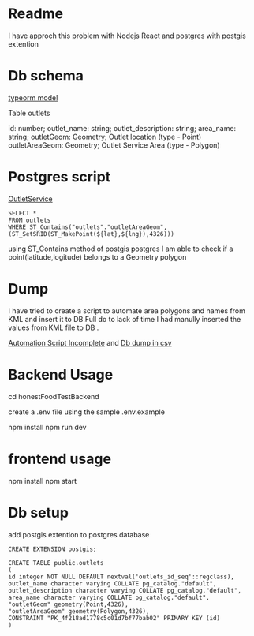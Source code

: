 # Readme

I have approch this problem with Nodejs React and postgres with postgis extention

# Db schema


[typeorm model](honestFoodTestBackend/src/api/models/Outlet/Outlet.ts)

Table outlets

id: number;
outlet_name: string;
outlet_description: string;
area_name: string;
outletGeom: Geometry; Outlet location (type - Point)
outletAreaGeom: Geometry; Outlet Service Area (type - Polygon)

# Postgres script

[OutletService](honestFoodTestBackend/src/api/services/Outlet/OutletService.ts)


```
SELECT *
FROM outlets
WHERE ST_Contains("outlets"."outletAreaGeom",(ST_SetSRID(ST_MakePoint(${lat},${lng}),4326)))

```

using ST_Contains method of postgis postgres I am able to check if a point(latitude,logitude) belongs to a Geometry polygon

# Dump

I have tried to create a script to automate area polygons and names from KML and insert it to DB.Full do to lack of time I had manully inserted the values from KML file to DB .

[Automation Script Incomplete](honestFoodTestBackend/src/database/seeds/CreateOutlets.ts) and 
[Db dump in csv ](honestFoodTestBackend/honestfoodoutlet)


# Backend Usage

cd honestFoodTestBackend

create a .env file using the sample .env.example

npm install
npm run dev

# frontend usage

npm install
npm start

# Db setup

add postgis extention to postgres database
```
CREATE EXTENSION postgis;

CREATE TABLE public.outlets
(
id integer NOT NULL DEFAULT nextval('outlets_id_seq'::regclass),
outlet_name character varying COLLATE pg_catalog."default",
outlet_description character varying COLLATE pg_catalog."default",
area_name character varying COLLATE pg_catalog."default",
"outletGeom" geometry(Point,4326),
"outletAreaGeom" geometry(Polygon,4326),
CONSTRAINT "PK_4f218ad1778c5c01d7bf77bab02" PRIMARY KEY (id)
)
```

